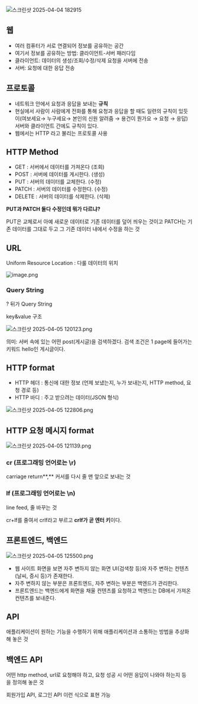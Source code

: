
![스크린샷 2025-04-04 182915](https://github.com/user-attachments/assets/4fadf245-f4cf-4470-93b8-cbe1e45af6b5)

## 웹

- 여러 컴퓨터가 서로 연결되어 정보를 공유하는 공간
- 여기서 정보를 공유하는 방법: 클라이언트-서버 패러다임
- 클라이언트: 데이터의 생성/조회/수정/삭제 요청을 서버에 전송
- 서버: 요청에 대한 응답 전송

## 프로토콜

- 네트워크 안에서 요청과 응답을 보내는 **규칙**
- 현실에서 사람이 사람에게 전화를 통해 요청과 응답을 할 때도 일련의 규칙이 있듯이(여보세요→ 누구세요→ 본인의 신원 알려줌 → 용건이 뭔가요 → 요청 → 응답) 서버와 클라이언트 간에도 규칙이 있다.
- 웹에서는 HTTP 라고 불리는 프로토콜 사용

## HTTP Method

- GET : 서버에서 데이터를 가져온다 (조회)
- POST : 서버에 데이터를 게시한다. (생성)
- PUT : 서버의 데이터를 교체한다. (수정)
- PATCH : 서버의 데이터를 수정한다. (수정)
- DELETE : 서버의 데이터를 삭제한다. (삭제)

**PUT과 PATCH 둘다 수정인데 뭐가 다르냐?**

PUT은 교체로서 아예 새로운 데이터로 기존 데이터를 덮어 씌우는 것이고 PATCH는 기존 데이터를 그대로 두고 그 기존 데이터 내에서 수정을 하는 것

## URL

Uniform Resource Location : 다룰 데이터의 위치 

![image.png](attachment:0537d96e-2c67-484f-b988-13e658282739:image.png)

### Query String

? 뒤가 Query String

key&value 구조

![스크린샷 2025-04-05 120123.png](attachment:58353185-ac3a-4354-b60a-aa979b3dfc7c:스크린샷_2025-04-05_120123.png)

의미: 서버 속에 있는 어떤 post(게시글)을 검색하겠다. 검색 조건은 1 page에 들어가는 키워드 hello인 게시글이다.

## HTTP format

- HTTP 헤더 : 통신에 대한 정보 (언제 보냈는지, 누가 보내는지, HTTP method, 요청 경로 등)
- HTTP 바디 : 주고 받으려는 데이터(JSON 형식)

![스크린샷 2025-04-05 122806.png](attachment:a20429f5-f710-489b-bb2a-7b107e9aa537:스크린샷_2025-04-05_122806.png)

## HTTP 요청 메시지 format

![스크린샷 2025-04-05 121139.png](attachment:b141d3a7-959a-42e4-8ee4-d17fd6aa44bf:스크린샷_2025-04-05_121139.png)

### **cr  (프로그래밍 언어로는 \r)**

 carriage return**,** 커서를 다시 줄 맨 앞으로 보내는 것

### **lf (프로그래밍 언어로는 \n)**

line feed, 줄 바꾸는 것

cr+lf를 줄여서 crlf라고 부르고 **crlf가 곧 엔터 키**이다.

## 프론트엔드, 백엔드

![스크린샷 2025-04-05 125500.png](attachment:3d83e766-5765-4a80-92bc-d1a1702000dc:스크린샷_2025-04-05_125500.png)


- 웹 사이트 화면을 보면 자주 변하지 않는 화면 UI(검색창 등)와 자주 변하는 컨텐츠(날씨, 증시 등)가 존재한다.
- 자주 변하지 않는 부분은 프론트엔드, 자주 변하는 부분은 백엔드가 관리한다.
- 프론트엔드는 백엔드에게 화면을 채울 컨텐츠를 요청하고 백엔드는 DB에서 가져온 컨텐츠를 보내준다.

 

## API

애플리케이션이 원하는 기능을 수행하기 위해 애플리케이션과 소통하는 방법을 추상화 해 놓은 것 

## 백엔드 API

어떤 http method, url로 요청해야 하고, 요청 성공 시 어떤 응답이 나와야 하는지 등 을 정의해 놓은 것

회원가입 API, 로그인 API 이런 식으로 표현 가능
